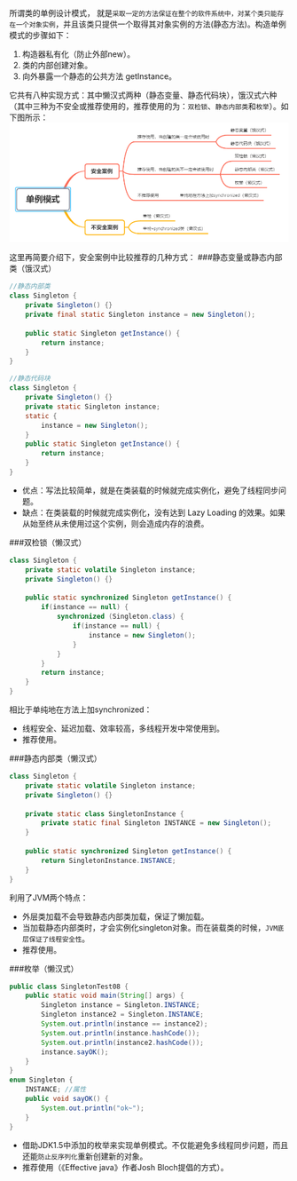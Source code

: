 所谓类的单例设计模式， 就是`采取一定的方法保证在整个的软件系统中，对某个类只能存在一个对象实例`，并且该类只提供一个取得其对象实例的方法(静态方法)。构造单例模式的步骤如下：
1) 构造器私有化（防止外部new）。
2) 类的内部创建对象。
3) 向外暴露一个静态的公共方法 getInstance。  

它共有八种实现方式：其中懒汉式两种（静态变量、静态代码块），饿汉式六种（其中三种为不安全或推荐使用的，推荐使用的为：`双检锁`、`静态内部类`和`枚举`）。如下图所示：
![avatar](singleton_xind.png)

这里再简要介绍下，安全案例中比较推荐的几种方式：
###静态变量或静态内部类（饿汉式）
```java
//静态内部类
class Singleton {
    private Singleton() {}
    private final static Singleton instance = new Singleton();

    public static Singleton getInstance() {
        return instance;
    }
}
```
```java
//静态代码块
class Singleton {
    private Singleton() {}
    private static Singleton instance;
    static { 
        instance = new Singleton();
    }
    public static Singleton getInstance() {
        return instance;
    }
}
```
- 优点：写法比较简单，就是在类装载的时候就完成实例化，避免了线程同步问题。
- 缺点：在类装载的时候就完成实例化，没有达到 Lazy Loading 的效果。如果从始至终从未使用过这个实例，则会造成内存的浪费。

###双检锁（懒汉式）
```java
class Singleton {
    private static volatile Singleton instance;
    private Singleton() {}

    public static synchronized Singleton getInstance() {
        if(instance == null) {
            synchronized (Singleton.class) {
                if(instance == null) {
                    instance = new Singleton();
                }
            }
        }
        return instance;
    }
}
```
相比于单纯地在方法上加synchronized：
- 线程安全、延迟加载、效率较高，多线程开发中常使用到。
- 推荐使用。

###静态内部类（懒汉式）
```java
class Singleton {
    private static volatile Singleton instance;
    private Singleton() {}

    private static class SingletonInstance {
        private static final Singleton INSTANCE = new Singleton();
    }

    public static synchronized Singleton getInstance() {
        return SingletonInstance.INSTANCE;
    }
}
```
利用了JVM两个特点：
- 外层类加载不会导致静态内部类加载，保证了懒加载。
- 当加载静态内部类时，才会实例化singleton对象。而在装载类的时候，`JVM底层保证了线程安全性`。
- 推荐使用。

###枚举（懒汉式）
```java
public class SingletonTest08 {
    public static void main(String[] args) {
        Singleton instance = Singleton.INSTANCE;
        Singleton instance2 = Singleton.INSTANCE;
        System.out.println(instance == instance2);
        System.out.println(instance.hashCode());
        System.out.println(instance2.hashCode());
        instance.sayOK();
    }
}
enum Singleton {
    INSTANCE; //属性
    public void sayOK() {
        System.out.println("ok~");
    }
}
```
- 借助JDK1.5中添加的枚举来实现单例模式。不仅能避免多线程同步问题，而且还能`防止反序列化`重新创建新的对象。
- 推荐使用（《Effective java》作者Josh Bloch提倡的方式）。